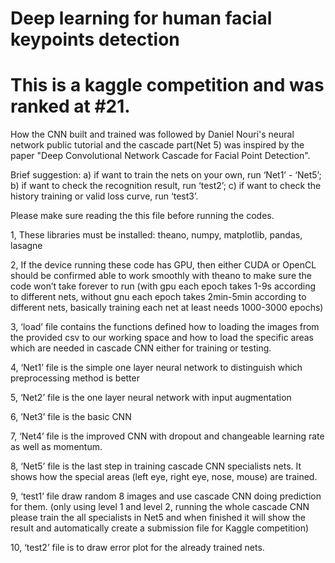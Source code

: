 # Deep learning for human facial keypoints detection
# This is a kaggle competition and was ranked at #21. 

How the CNN built and trained was followed by Daniel Nouri's neural network public tutorial and the cascade part(Net 5) was inspired by the paper "Deep Convolutional Network Cascade for Facial Point Detection". 

Brief suggestion: a) if want to train the nets on your own, run ‘Net1’ - ‘Net5’; b) if want to check the recognition result, run ‘test2’; c) if want to check the history training or valid loss curve, run ‘test3’. 


Please make sure reading the this file before running the codes.

1, These libraries must be installed: theano, numpy, matplotlib, pandas, lasagne 

2, If the device running these code has GPU, then either CUDA or OpenCL should be confirmed able to work smoothly with theano to make sure the code won’t take forever to run (with gpu each epoch takes 1-9s according to different nets, without gnu each epoch takes 2min-5min according to different nets, basically training each net at least needs 1000-3000 epochs)

3, ‘load’ file contains the functions defined how to loading the images from the provided csv to our working space and how to load the specific areas which are needed in cascade CNN either for training or testing. 

4, ‘Net1’ file is the simple one layer neural network to distinguish which preprocessing method is better

5, ‘Net2’ file is the one layer neural network with input augmentation

6, ’Net3’ file is the basic CNN

7, ‘Net4’ file is the improved CNN with dropout and changeable learning rate as well as momentum.

8, ‘Net5’ file is the last step in training cascade CNN specialists nets. It shows how the special areas (left eye, right eye, nose, mouse) are trained. 

9, ‘test1’ file draw random 8 images and use cascade CNN doing prediction for them. (only using level 1 and level 2, running the whole cascade CNN please train the all specialists in Net5 and when finished it will show the result and automatically create a submission file for Kaggle competition) 

10, ‘test2’ file is to draw error plot for the already trained nets.
